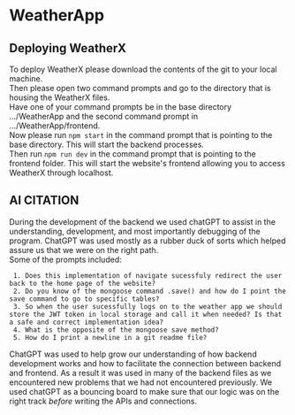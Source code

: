 # WeatherApp

## Deploying WeatherX
 To deploy WeatherX please download the contents of the git to your local machine.<br>
 Then please open two command prompts and go to the directory that is housing the WeatherX files.<br>
 Have one of your command prompts be in the base directory .../WeatherApp and the second command prompt in .../WeatherApp/frontend.<br>
 Now please run `npm start` in the command prompt that is pointing to the base directory. This will start the backend processes.<br>
 Then run `npm run dev` in the command prompt that is pointing to the frontend folder. This will start the website's frontend allowing you to access WeatherX through localhost.<br>

## AI CITATION
 During the development of the backend we used chatGPT to assist in the understanding, development, and most importantly debugging of the program. ChatGPT was used mostly as a rubber duck of sorts which helped 
 assure us that we were on the right path. <br>
 Some of the prompts included:
 ```
  1. Does this implementation of navigate sucessfuly redirect the user back to the home page of the website?
  2. Do you know of the mongoose command .save() and how do I point the save command to go to specific tables?
  3. So when the user sucessfully logs on to the weather app we should store the JWT token in local storage and call it when needed? Is that a safe and correct implementation idea?
  4. What is the opposite of the mongoose save method?
  5. How do I print a newline in a git readme file?
```
 ChatGPT was used to help grow our understanding of how backend development works and how to facilitate the connection between backend and frontend. As a result it was used in many of the backend files as we 
 encountered new problems that we had not encountered previously. We used chatGPT as a bouncing board to make sure that our logic was on the right track _before_ writing the APIs and connections. 
